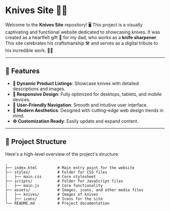 # Knives Site 🔪✨

Welcome to the **Knives Site** repository! 🖥️ This project is a visually captivating and functional website dedicated to showcasing knives. It was created as a heartfelt gift 🎁 for my dad, who works as a **knife sharpener**. This site celebrates his craftsmanship 🛠️ and serves as a digital tribute to his incredible work. 🙌💙

---

## 🚀 Features
- **🔪 Dynamic Product Listings**: Showcase knives with detailed descriptions and images.
- **📱 Responsive Design**: Fully optimized for desktops, tablets, and mobile devices.
- **🧭 User-Friendly Navigation**: Smooth and intuitive user interface.
- **🎨 Modern Aesthetics**: Designed with cutting-edge web design trends in mind.
- **⚙️ Customization Ready**: Easily update and expand content.

---

## 📂 Project Structure

Here's a high-level overview of the project's structure:

```plaintext
.
├── index.html         # Main entry point for the website
├── styles/            # Folder for CSS files
│   ├── main.css       # Core stylesheet
├── scripts/           # Folder for JavaScript files
│   ├── main.js        # Core functionality
├── assets/            # Images, icons, and other media files
│   ├── knives/        # Images of knives
│   ├── icons/         # Icons for the site
└── README.md          # Project documentation
